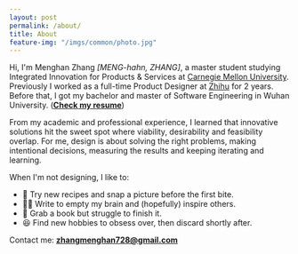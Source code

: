 ```yaml
---
layout: post
permalink: /about/
title: About
feature-img: "/imgs/common/photo.jpg"
---
```


Hi, I'm Menghan Zhang *[MENG-hahn, ZHANG]*, a master student studying Integrated Innovation for Products & Services at [Carnegie Mellon University](https://www.cmu.edu/iii/degrees/miips/). Previously I worked as a full-time Product Designer at [Zhihu](zhihu.com) for 2 years. Before that, I got my bachelor and master of Software Engineering in Wuhan University. (<strong><a href="https://drive.google.com/open?id=1gbvNpAypowKjFPplD2dlE7VOfnfTlZmQ" target="_blank">Check my resume</a></strong>)

From my academic and professional experience, I learned that innovative solutions hit the sweet spot where viability, desirability and feasibility overlap. For me, design is about solving the right problems, making intentional decisions, measuring the results and keeping iterating and learning.

When I'm not designing, I like to:
- 🍱 Try new recipes and snap a picture before the first bite.
- ✍🏻 Write to empty my brain and (hopefully) inspire others.
- 📖 Grab a book but struggle to finish it.
- 😆 Find new hobbies to obsess over, then discard shortly after.

Contact me: **zhangmenghan728@gmail.com**
